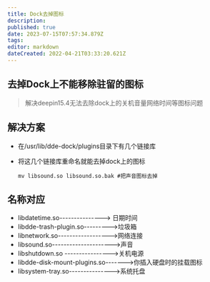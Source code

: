 ```yaml
---
title: Dock去掉图标
description: 
published: true
date: 2023-07-15T07:57:34.879Z
tags: 
editor: markdown
dateCreated: 2022-04-21T03:33:20.621Z
---
```


## 去掉Dock上不能移除驻留的图标
> 解决deepin15.4无法去除dock上的关机音量网络时间等图标问题
## 解决方案
- 在/usr/lib/dde-dock/plugins目录下有几个链接库
- 将这几个链接库重命名就能去掉dock上的图标

  
  ```
  mv libsound.so libsound.so.bak #把声音图标去掉
  ```

## 名称对应
- libdatetime.so---------------> 日期时间
- libdde-trash-plugin.so--------->垃圾箱
- libnetwork.so------------------>网络连接
- libsound.so--------------------->声音
- libshutdown.so ---------------->关机电源
- libdde-disk-mount-plugins.so------->你插入硬盘时的挂载图标
- libsystem-tray.so--------------->系统托盘